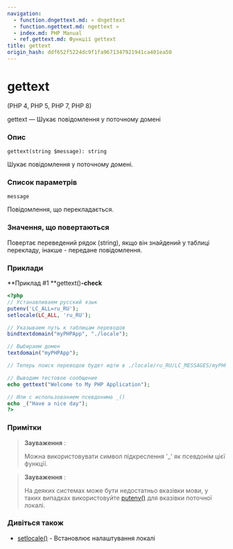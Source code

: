 ```yaml
---
navigation:
  - function.dngettext.md: « dngettext
  - function.ngettext.md: ngettext »
  - index.md: PHP Manual
  - ref.gettext.md: Функції gettext
title: gettext
origin_hash: ddf652f5224dc9f1fa9671347921941ca401ea50
---
```

# gettext

(PHP 4, PHP 5, PHP 7, PHP 8)

gettext — Шукає повідомлення у поточному домені

### Опис

```methodsynopsis
gettext(string $message): string
```

Шукає повідомлення у поточному домені.

### Список параметрів

`message`

Повідомлення, що перекладається.

### Значення, що повертаються

Повертає переведений рядок (string), якщо він знайдений у таблиці перекладу, інакше - передане повідомлення.

### Приклади

\*\*Приклад #1 \*\*gettext()**\-check**

```php
<?php
// Устанавливаем русский язык
putenv('LC_ALL=ru_RU');
setlocale(LC_ALL, 'ru_RU');

// Указываем путь к таблицам переводов
bindtextdomain("myPHPApp", "./locale");

// Выбираем домен
textdomain("myPHPApp");

// Теперь поиск переводов будет идти в ./locale/ru_RU/LC_MESSAGES/myPHPApp.mo

// Выводим тестовое сообщение
echo gettext("Welcome to My PHP Application");

// Или с использованием псевдонима _()
echo _("Have a nice day");
?>
```

### Примітки

> **Зауваження** :
> 
> Можна використовувати символ підкреслення '\_' як псевдонім цієї функції.

> **Зауваження** :
> 
> На деяких системах може бути недостатньо вказівки мови, у таких випадках використовуйте [putenv()](function.putenv.md) для вказівки поточної локалі.

### Дивіться також

-   [setlocale()](function.setlocale.md) \- Встановлює налаштування локалі
